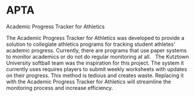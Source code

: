 # APTA
Academic Progress Tracker for Athletics

The Academic Progress Tracker for Athletics was developed to provide a solution to collegiate athletics programs for tracking student athletes' academic progress. Currently, there are programs that use paper systems to monitor academics or do not do regular monitoring at all. ​
​
The Kutztown University softball team was the inspiration for this project. The system it currently uses requires players to submit weekly worksheets with updates on their progress. This method is tedious and creates waste. Replacing it with the Academic Progress Tracker for Athletics will streamline the monitoring process and increase efficiency.​
